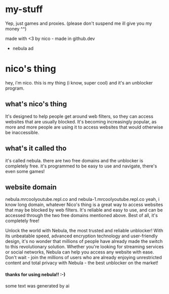 # my-stuff

Yep, just games and proxies. (please don't suspend me ill give you my money ^^)

made with <3 by nico - made in github.dev

- nebula ad

# nico's thing
hey, i'm nico. this is my thing (i know, super cool) and it's an unblocker program.

## what's nico's thing

It's designed to help people get around web filters, so they can access websites that are usually blocked. It's becoming increasingly popular, as more and more people are using it to access websites that would otherwise be inaccessible.

## what's it called tho

it's called nebula. there are two free domains and the unblocker is completely free. it's programmed to be easy to use and navigate, there's even some games!

## website domain
nebula.mrcoolyoutube.repl.co and nebula-1.mrcoolyoutube.repl.co
yeah, i know long domain, whatever
Nico's thing is a great way to access websites that may be blocked by web filters. It's reliable and easy to use, and can be accessed through the two free domains mentioned above. Best of all, it's completely free!

Unlock the world with Nebula, the most trusted and reliable unblocker! With its unbeatable speed, advanced encryption technology and user-friendly design, it's no wonder that millions of people have already made the switch to this revolutionary solution. Whether you're looking for streaming services or social networks, Nebula can help you access any website with ease. Don't wait - join the millions of users who are already enjoying unrestricted content and total privacy with Nebula - the best unblocker on the market!

#### thanks for using nebula!! :-)

some text was generated by ai

